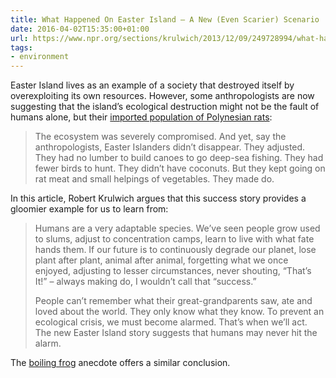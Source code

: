```yaml
---
title: What Happened On Easter Island — A New (Even Scarier) Scenario
date: 2016-04-02T15:35:00+01:00
url: https://www.npr.org/sections/krulwich/2013/12/09/249728994/what-happened-on-easter-island-a-new-even-scarier-scenario
tags:
- environment
---
```

Easter Island lives as an example of a society that destroyed itself by overexploiting its own resources. However, some anthropologists are now suggesting that the island’s ecological destruction might not be the fault of humans alone, but their [imported population of Polynesian rats][1]:

> The ecosystem was severely compromised. And yet, say the anthropologists, Easter Islanders didn’t disappear. They adjusted. They had no lumber to build canoes to go deep-sea fishing. They had fewer birds to hunt. They didn’t have coconuts. But they kept going on rat meat and small helpings of vegetables. They made do.

In this article, Robert Krulwich argues that this success story provides a gloomier example for us to learn from:

> Humans are a very adaptable species. We’ve seen people grow used to slums, adjust to concentration camps, learn to live with what fate hands them. If our future is to continuously degrade our planet, lose plant after plant, animal after animal, forgetting what we once enjoyed, adjusting to lesser circumstances, never shouting, “That’s It!” – always making do, I wouldn’t call that “success.”
>
> People can’t remember what their great-grandparents saw, ate and loved about the world. They only know what they know. To prevent an ecological crisis, we must become alarmed. That’s when we’ll act. The new Easter Island story suggests that humans may never hit the alarm.

The [boiling frog][2] anecdote offers a similar conclusion.

[1]: https://www.wsj.com/articles/SB10001424052702303661904576453843399586946
[2]: https://en.wikipedia.org/wiki/Boiling_frog
